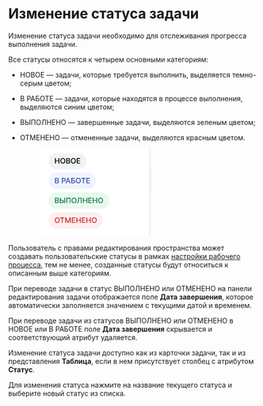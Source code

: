 # Изменение статуса задачи

Изменение статуса задачи необходимо для отслеживания прогресса выполнения задачи.

Все статусы относятся к четырем основными категориям:

* НОВОЕ — задачи, которые требуется выполнить, выделяется темно-серым цветом;
* В РАБОТЕ — задачи, которые находятся в процессе выполнения, выделяются синим цветом;
* ВЫПОЛНЕНО — завершенные задачи, выделяются зеленым цветом;
*   ОТМЕНЕНО — отмененные задачи, выделяются красным цветом.

    <figure><img src="../../../../.gitbook/assets/изображение (4) (1) (1) (1) (1).png" alt=""><figcaption></figcaption></figure>

Пользователь с правами редактирования пространства может создавать пользовательские статусы в рамках [настройки рабочего процесса](https://docs.teamstorm.io/rukovodstva/rukovodstvo-polzovatelya-teamstorm/nastroika-rabochikh-processov), тем не менее, созданные статусы будут относиться к описанным выше категориям.

При переводе задачи в статус ВЫПОЛНЕНО или ОТМЕНЕНО на панели редактирования задачи отображается поле **Дата завершения**, которое автоматически заполняется значением с текущими датой и временем.

При переводе задачи из статусов ВЫПОЛНЕНО или ОТМЕНЕНО в НОВОЕ или В РАБОТЕ поле **Дата завершения** скрывается и соответствующий атрибут удаляется.

Изменение статуса задачи доступно как из карточки задачи, так и из представления **Таблица**, если в нем присутствует столбец с атрибутом **Статус**.&#x20;

Для изменения статуса нажмите на название текущего статуса и выберите новый статус из списка.&#x20;

